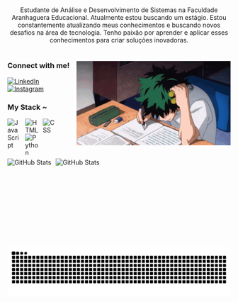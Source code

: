 #

<p align="center">Estudante de Análise e Desenvolvimento de Sistemas na Faculdade Aranhaguera Educacional. Atualmente estou buscando um estágio.
Estou constantemente atualizando meus conhecimentos e buscando novos desafios na área de tecnologia. Tenho paixão por aprender e aplicar esses conhecimentos para criar soluções inovadoras.
  
#

<img align="right" alt="" height="190px" src="./gif/study.gif">


<h3 align="left">Connect with me!</h3>

[![LinkedIn](https://img.shields.io/badge/-LinkedIn-000?style=for-the-badge&logo=linkedin&logoColor=FF00F6&color:FFF)](linkedin.com/in/guilherme-bernardes-70461b21a/)
[![Instagram](https://img.shields.io/badge/-Instagram-000?style=for-the-badge&logo=instagram&logoColor=FF00F6&color:FFF)](https://www.instagram.com/guieduardoxd/)

<h3 align="left">My Stack ~</h3>

<div align="left">
  <img align="left" alt="JavaScript" title="JavaScript" width="30px" style="padding-right: 10px;" src="https://cdn.jsdelivr.net/gh/devicons/devicon@latest/icons/javascript/javascript-original.svg"/>
  <img width="8" />
  <img align="left" alt="HTML" title="HTML" width="30px" style="padding-right: 10px;" src="https://cdn.jsdelivr.net/gh/devicons/devicon@latest/icons/html5/html5-original.svg"/>
  <img width="8" />
  <img align="left" alt="CSS" title="CSS" width="30px" style="padding-right: 10px;" src="https://cdn.jsdelivr.net/gh/devicons/devicon@latest/icons/css3/css3-original.svg"/>
  <img width="8" />
  <img align="left" alt="Python" title="Python" width="30px" style="padding-right: 10px;" src="https://cdn.jsdelivr.net/gh/devicons/devicon@latest/icons/python/python-original.svg"/>
  <img width="8" />
</div>

<br>

#

<div>
  <img align="left" alt="GitHub Stats" height="200" style="padding-right: 10px;" src="https://github-readme-stats.vercel.app/api?username=ohakwn&show_icons=true&theme=dracula"/>
  <img align="left" alt="GitHub Stats" height="200" src="https://github-readme-stats.vercel.app/api/top-langs/?username=ohakwn&theme=dracula"/>
</div>

<picture align="center">
  <source media="(prefers-color-scheme: dark)" srcset="https://raw.githubusercontent.com/ohakwn/ohakwn/output/github-contribution-grid-snake-dark.svg">
  <source media="(prefers-color-scheme: light)" srcset="https://raw.githubusercontent.com/ohakwn/ohakwn/output/github-contribution-grid-snake-dark.svg">
  <img align="center" alt="github contribution grid snake animation" src="https://raw.githubusercontent.com/ohakwn/ohakwn/output/github-contribution-grid-snake.svg">
</picture>
